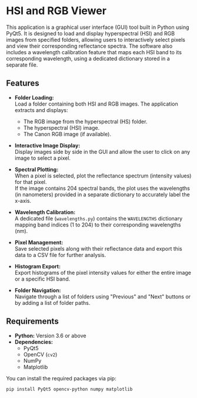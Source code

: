# HSI and RGB Viewer

This application is a graphical user interface (GUI) tool built in Python using PyQt5. It is designed to load and display hyperspectral (HSI) and RGB images from specified folders, allowing users to interactively select pixels and view their corresponding reflectance spectra. The software also includes a wavelength calibration feature that maps each HSI band to its corresponding wavelength, using a dedicated dictionary stored in a separate file.

## Features

- **Folder Loading:**  
  Load a folder containing both HSI and RGB images. The application extracts and displays:
  - The RGB image from the hyperspectral (HS) folder.
  - The hyperspectral (HSI) image.
  - The Canon RGB image (if available).

- **Interactive Image Display:**  
  Display images side by side in the GUI and allow the user to click on any image to select a pixel.

- **Spectral Plotting:**  
  When a pixel is selected, plot the reflectance spectrum (intensity values) for that pixel.  
  If the image contains 204 spectral bands, the plot uses the wavelengths (in nanometers) provided in a separate dictionary to accurately label the x-axis.

- **Wavelength Calibration:**  
  A dedicated file (`wavelengths.py`) contains the `WAVELENGTHS` dictionary mapping band indices (1 to 204) to their corresponding wavelengths (nm).

- **Pixel Management:**  
  Save selected pixels along with their reflectance data and export this data to a CSV file for further analysis.

- **Histogram Export:**  
  Export histograms of the pixel intensity values for either the entire image or a specific HSI band.

- **Folder Navigation:**  
  Navigate through a list of folders using "Previous" and "Next" buttons or by adding a list of folder paths.

## Requirements

- **Python:** Version 3.6 or above  
- **Dependencies:**  
  - PyQt5  
  - OpenCV (`cv2`)  
  - NumPy  
  - Matplotlib  

You can install the required packages via pip:

```bash
pip install PyQt5 opencv-python numpy matplotlib
